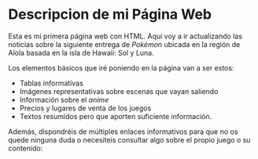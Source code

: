 # Descripcion de mi Página Web

Esta es mi primera página web con HTML. Aquí voy a ir actualizando las noticias sobre la siguiente entrega de _Pokémon_ ubicada en la región de Alola basada en la isla de Hawaii: Sol y Luna.

Los elementos básicos que iré poniendo en la página van a ser estos:

- Tablas informativas
- Imágenes representativas sobre escenas que vayan saliendo
- Información sobre el _anime_
- Precios y lugares de venta de los juegos
- Textos resumidos pero que aporten suficiente información.

Además, dispondréis de múltiples enlaces informativos para que no os quede ninguna duda o necesiteis consultar algo sobre el propio juego o su contenido:


